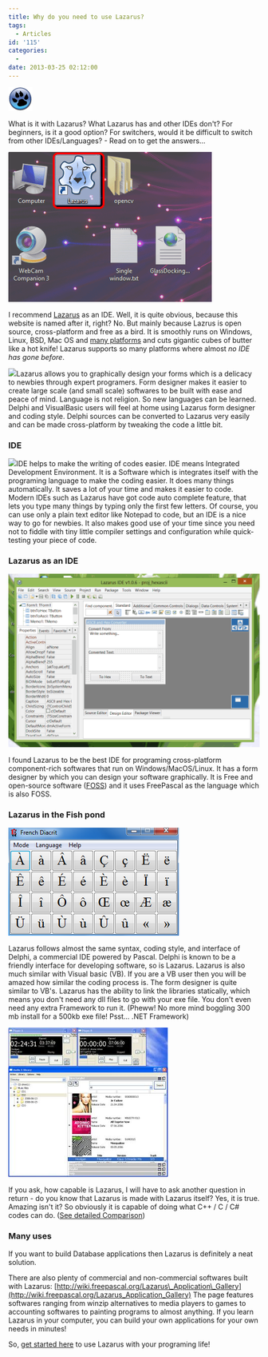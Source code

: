 ```yaml
---
title: Why do you need to use Lazarus?
tags:
  - Articles
id: '115'
categories:
  - 
date: 2013-03-25 02:12:00
---
```


![](why-do-you-need-to-use-lazarus/LazarusProject.png)

What is it with Lazarus? What Lazarus has and other IDEs don't? For beginners, is it a good option? For switchers, would it be difficult to switch from other IDEs/Languages? - Read on to get the answers...
<!-- more -->
  
  
  

![](why-do-you-need-to-use-lazarus/12.gif)

I recommend [Lazarus](http://www.lazarus.freepascal.org/) as an IDE. Well, it is quite obvious, because this website is named after it, right? No. But mainly because Lazrus is open source, cross-platform and free as a bird. It is smoothly runs on Windows, Linux, BSD, Mac OS and [many platforms](http://lazplanet.blogspot.com/2013/03/how-to-install-lazarus.html) and cuts gigantic cubes of butter like a hot knife! Lazarus supports so many platforms where almost _no IDE has gone before_.  
  
[![](http://1.bp.blogspot.com/-VnyTmXw-o2U/UU9kgUf7BeI/AAAAAAAAAYU/W49uN0S0bjA/s200/320px-imagecommander3d_screen.jpeg)](http://1.bp.blogspot.com/-VnyTmXw-o2U/UU9kgUf7BeI/AAAAAAAAAYU/W49uN0S0bjA/s1600/320px-imagecommander3d_screen.jpeg)Lazarus allows you to graphically design your forms which is a delicacy to newbies through expert programers. Form designer makes it easier to create large scale (and small scale) softwares to be built with ease and peace of mind. Language is not religion. So new languages can be learned. Delphi and VisualBasic users will feel at home using Lazarus form designer and coding style. Delphi sources can be converted to Lazarus very easily and can be made cross-platform by tweaking the code a little bit.  
  

### IDE

  

[![](http://2.bp.blogspot.com/-b9lvuBF4qRk/UU9kiYsUjGI/AAAAAAAAAYo/geAsEslByAc/s200/400px-Zcad.png)](why-do-you-need-to-use-lazarus/400px-Zcad.png)IDE helps to make the writing of codes easier. IDE means Integrated Development Environment. It is a Software which is integrates itself with the programing language to make the coding easier. It does many things automatically. It saves a lot of your time and makes it easier to code. Modern IDEs such as Lazarus have got code auto complete feature, that lets you type many things by typing only the first few letters. Of course, you can use only a plain text editor like Notepad to code, but an IDE is a nice way to go for newbies. It also makes good use of your time since you need not to fiddle with tiny little compiler settings and configuration while quick-testing your piece of code.  
  

### Lazarus as an IDE

  

![](why-do-you-need-to-use-lazarus/09.gif)

I found Lazarus to be the best IDE for programing cross-platform component-rich softwares that run on Windows/MacOS/Linux. It has a form designer by which you can design your software graphically. It is Free and open-source software ([FOSS](http://en.wikipedia.org/wiki/Free_and_open-source_software)) and it uses FreePascal as the language which is also FOSS.  
  
  

### Lazarus in the Fish pond

  

![](why-do-you-need-to-use-lazarus/french.png)

Lazarus follows almost the same syntax, coding style, and interface of Delphi, a commercial IDE powered by Pascal. Delphi is known to be a friendly interface for developing software, so is Lazarus. Lazarus is also much similar with Visual basic (VB). If you are a VB user then you will be amazed how similar the coding process is. The form designer is quite similar to VB's. Lazarus has the ability to link the libraries statically, which means you don't need any dll files to go with your exe file. You don't even need any extra Framework to run it. (Pheww! No more mind boggling 300 mb install for a 500kb exe file! Psst... .NET Framework)  
  

![](why-do-you-need-to-use-lazarus/320px-Ax1.jpg)

If you ask, how capable is Lazarus, I will have to ask another question in return - do you know that Lazarus is made with Lazarus itself? Yes, it is true. Amazing isn't it? So obviously it is capable of doing what C++ / C / C# codes can do. ([See detailed Comparison](http://en.wikipedia.org/wiki/Comparison_of_Pascal_and_C))  
  

### Many uses

  
If you want to build Database applications then Lazarus is definitely a neat solution.  
  
There are also plenty of commercial and non-commercial softwares built  with Lazarus: [http://wiki.freepascal.org/Lazarus\_Application\_Gallery](http://wiki.freepascal.org/Lazarus_Application_Gallery) The page features softwares ranging from winzip alternatives to media players to games to accounting softwares to painting programs to almost anything. If you learn Lazarus in your computer, you can build your own applications for your own needs in minutes!  
  

  
  
So, [get started here](http://lazplanet.blogspot.com/p/getting-started.html) to use Lazarus with your programing life!